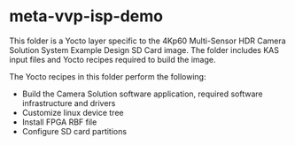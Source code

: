 # meta-vvp-isp-demo

This folder is a Yocto layer specific to the 4Kp60 Multi-Sensor HDR Camera Solution System Example Design SD Card image.
The folder includes KAS input files and Yocto recipes required to build the image.

The Yocto recipes in this folder perform the following:
- Build the Camera Solution software application, required software infrastructure and drivers
- Customize linux device tree
- Install FPGA RBF file
- Configure SD card partitions
